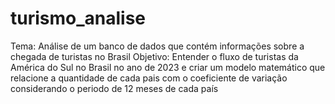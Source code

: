 # turismo_analise
Tema: Análise de um banco de dados que contém informações sobre a chegada de turistas no Brasil
Objetivo: Entender o fluxo de turistas da América do Sul no Brasil no ano de 2023 e criar um modelo matemático que relacione a quantidade de cada pais com o coeficiente de variação considerando o periodo de 12 meses de cada país

